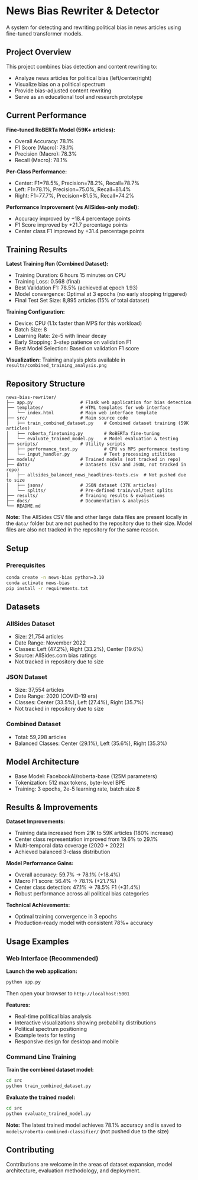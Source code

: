 # News Bias Rewriter & Detector

A system for detecting and rewriting political bias in news articles using fine-tuned transformer models.

## Project Overview

This project combines bias detection and content rewriting to:
- Analyze news articles for political bias (left/center/right)
- Visualize bias on a political spectrum
- Provide bias-adjusted content rewriting
- Serve as an educational tool and research prototype

## Current Performance

**Fine-tuned RoBERTa Model (59K+ articles):**
- Overall Accuracy: 78.1%
- F1 Score (Macro): 78.1% 
- Precision (Macro): 78.3%
- Recall (Macro): 78.1%

**Per-Class Performance:**
- Center: F1=78.5%, Precision=78.2%, Recall=78.7%
- Left: F1=78.1%, Precision=75.0%, Recall=81.4%
- Right: F1=77.7%, Precision=81.5%, Recall=74.2%

**Performance Improvement (vs AllSides-only model):**
- Accuracy improved by +18.4 percentage points
- F1 Score improved by +21.7 percentage points  
- Center class F1 improved by +31.4 percentage points

## Training Results

**Latest Training Run (Combined Dataset):**
- Training Duration: 6 hours 15 minutes on CPU
- Training Loss: 0.568 (final)
- Best Validation F1: 78.5% (achieved at epoch 1.93)
- Model convergence: Optimal at 3 epochs (no early stopping triggered)
- Final Test Set Size: 8,895 articles (15% of total dataset)

**Training Configuration:**
- Device: CPU (1.1x faster than MPS for this workload)
- Batch Size: 8
- Learning Rate: 2e-5 with linear decay
- Early Stopping: 3-step patience on validation F1
- Best Model Selection: Based on validation F1 score

**Visualization:** Training analysis plots available in `results/combined_training_analysis.png`

## Repository Structure

```
news-bias-rewriter/
├── app.py                  # Flask web application for bias detection
├── templates/              # HTML templates for web interface
│   └── index.html          # Main web interface template
├── src/                    # Main source code
│   ├── train_combined_dataset.py    # Combined dataset training (59K articles)
│   ├── roberta_finetuning.py        # RoBERTa fine-tuning
│   └── evaluate_trained_model.py    # Model evaluation & testing
├── scripts/                # Utility scripts
│   ├── performance_test.py          # CPU vs MPS performance testing
│   └── input_handler.py             # Text processing utilities
├── models/                 # Trained models (not tracked in repo)
├── data/                   # Datasets (CSV and JSON, not tracked in repo)
│   ├── allsides_balanced_news_headlines-texts.csv  # Not pushed due to size
│   ├── jsons/              # JSON dataset (37K articles)
│   └── splits/             # Pre-defined train/val/test splits
├── results/                # Training results & evaluations
├── docs/                   # Documentation & analysis
└── README.md
```

**Note:** The AllSides CSV file and other large data files are present locally in the `data/` folder but are not pushed to the repository due to their size. Model files are also not tracked in the repository for the same reason.

## Setup

### Prerequisites
```bash
conda create -n news-bias python=3.10
conda activate news-bias
pip install -r requirements.txt
```

## Datasets

### AllSides Dataset
- Size: 21,754 articles
- Date Range: November 2022
- Classes: Left (47.2%), Right (33.2%), Center (19.6%)
- Source: AllSides.com bias ratings
- Not tracked in repository due to size

### JSON Dataset
- Size: 37,554 articles
- Date Range: 2020 (COVID-19 era)
- Classes: Center (33.5%), Left (27.4%), Right (35.7%)
- Not tracked in repository due to size

### Combined Dataset
- Total: 59,298 articles
- Balanced Classes: Center (29.1%), Left (35.6%), Right (35.3%)

## Model Architecture

- Base Model: FacebookAI/roberta-base (125M parameters)
- Tokenization: 512 max tokens, byte-level BPE
- Training: 3 epochs, 2e-5 learning rate, batch size 8

## Results & Improvements

**Dataset Improvements:**
- Training data increased from 21K to 59K articles (180% increase)
- Center class representation improved from 19.6% to 29.1%
- Multi-temporal data coverage (2020 + 2022)
- Achieved balanced 3-class distribution

**Model Performance Gains:**
- Overall accuracy: 59.7% → 78.1% (+18.4%)
- Macro F1 score: 56.4% → 78.1% (+21.7%)
- Center class detection: 47.1% → 78.5% F1 (+31.4%)
- Robust performance across all political bias categories

**Technical Achievements:**
- Optimal training convergence in 3 epochs
- Production-ready model with consistent 78%+ accuracy

## Usage Examples

### Web Interface (Recommended)

**Launch the web application:**
```bash
python app.py
```
Then open your browser to `http://localhost:5001`

**Features:**
- Real-time political bias analysis
- Interactive visualizations showing probability distributions
- Political spectrum positioning
- Example texts for testing
- Responsive design for desktop and mobile

### Command Line Training

**Train the combined dataset model:**
```bash
cd src
python train_combined_dataset.py
```

**Evaluate the trained model:**
```bash
cd src  
python evaluate_trained_model.py
```

**Note:** The latest trained model achieves 78.1% accuracy and is saved to `models/roberta-combined-classifier/` (not pushed due to the size)

## Contributing

Contributions are welcome in the areas of dataset expansion, model architecture, evaluation methodology, and deployment.